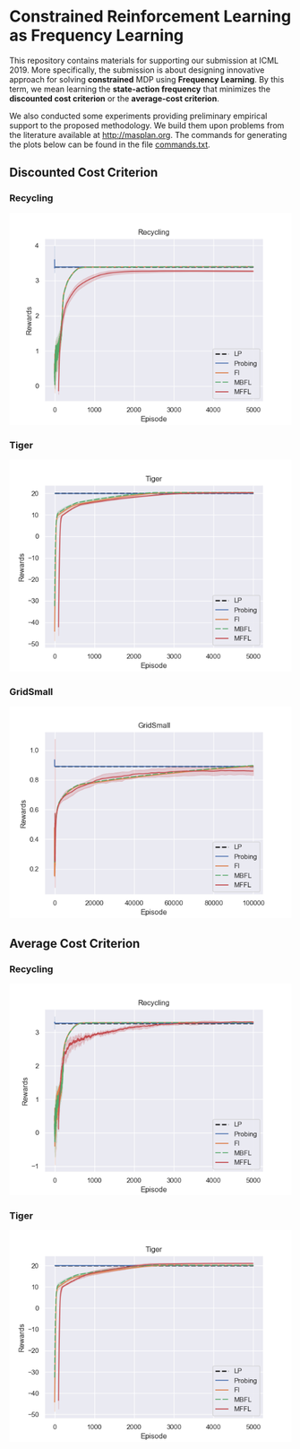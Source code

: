 # Constrained Reinforcement Learning as Frequency Learning

This repository contains materials for supporting our submission at ICML 2019. More specifically, the submission is about designing innovative approach for solving **constrained** MDP using **Frequency Learning**. By this term, we mean  learning the **state-action frequency** that minimizes the **discounted cost criterion** or the **average-cost criterion**.

We also conducted some experiments providing preliminary empirical support to the proposed methodology. We build them upon problems from the literature available at http://masplan.org. The commands for generating the plots below can be found in the file [commands.txt](./commands.txt).

## Discounted Cost Criterion

### Recycling

![alt text](./curves/discounted/Recycling.png "Recycling - Discounted")

### Tiger

![alt text](./curves/discounted/Tiger.png "Tiger - Discounted")

### GridSmall

![alt text](./curves/discounted/GridSmall.png "GridSmall - Discounted")

## Average Cost Criterion

### Recycling

![alt text](./curves/average/Recycling_avg.png "Recycling - Average")

### Tiger

![alt text](./curves/average/Tiger_avg.png "Tiger - Average")

